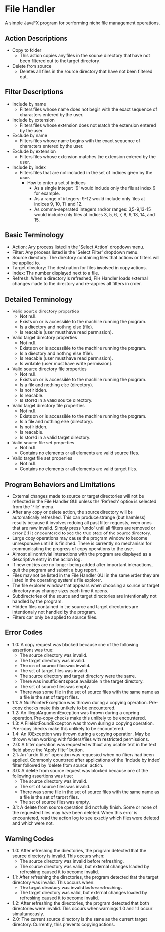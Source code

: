 # File Handler

A simple JavaFX program for performing niche file management operations.

## Action Descriptions

 - Copy to folder
     - This action copies any files in the source directory that have not been filtered out to the target directory.
 - Delete from source
     - Deletes all files in the source directory that have not been filtered out.

## Filter Descriptions

 - Include by name
     - Filters files whose name does not begin with the exact sequence of characters entered by the user.
 - Include by extension
     - Filters files whose extension does not match the extension entered by the user.
 - Exclude by name
     - Filters files whose name begins with the exact sequence of characters entered by the user.
 - Exclude by extension
     - Filters files whose extension matches the extension entered by the user.
 - Include by index
     - Filters files that are not included in the set of indices given by the user. 
         - How to enter a set of indices
            - As a single integer: '9' would include only the file at index 9 for example.
            - As a range of integers: 9-12 would include only files at indices 9, 10, 11, and 12.
            - As comma-separated integers and/or ranges: 3,5-9,13-15 would include only files at indices 3, 5, 6, 7, 8, 9, 13, 14, and 15.

## Basic Terminology

 - Action: Any process listed in the 'Select Action' dropdown menu.
 - Filter: Any process listed in the 'Select Filter' dropdown menu.
 - Source directory: The directory containing files that actions or filters will be applied to.
 - Target directory: The destination for files involved in copy actions.
 - Index: The number displayed next to a file.
 - Refresh: When a directory is refreshed, File Handler loads external changes made to the directory and re-applies all filters in order.

## Detailed Terminology

 - Valid source directory properties
     - Not null.
     - Exists on or is accessible to the machine running the program.
     - Is a directory and nothing else (file).
     - Is readable (user must have read permission).
 - Valid target directory properties
     - Not null.
     - Exists on or is accessible to the machine running the program.
     - Is a directory and nothing else (file).
     - Is readable (user must have read permission).
     - Is writable (user must have write permission).
 - Valid source directory file properties
     - Not null.
     - Exists on or is accessible to the machine running the program.
     - Is a file and nothing else (directory).
     - Is not hidden.
     - Is readable.
     - Is stored in a valid source directory.
 - Valid target directory file properties
     - Not null.
     - Exists on or is accessible to the machine running the program.
     - Is a file and nothing else (directory).
     - Is not hidden.
     - Is readable.
     - Is stored in a valid target directory.
 - Valid source file set properties
     - Not null.
     - Contains no elements or all elements are valid source files.
 - Valid target file set properties
     - Not null.
     - Contains no elements or all elements are valid target files.

## Program Behaviors and Limitations

 - External changes made to source or target directories will not be reflected in the File Handler GUI unless the 'Refresh' option is selected from the 'File' menu.
 - After any copy or delete action, the source directory will be automatically refreshed. This can produce strange (but harmless) results because it involves redoing all past filter requests, even ones that are now invalid. Simply press 'undo' until all filters are removed or error 2.1 is encountered to see the true state of the source directory.
 - Large copy operations may cause the program window to become unresponsive until it is finished. There is currently no mechanism for communicating the progress of copy operations to the user.
 - Almost all nontrivial interactions with the program are displayed as a descriptive entry in the action log.
 - If new entries are no longer being added after important interactions, quit the program and submit a bug report.
 - Files may not be listed in the File Handler GUI in the same order they are listed in the operating system's file explorer.
 - The file explorer window that appears when choosing a source or target directory may change sizes each time it opens.
 - Subdirectories of the source and target directories are intentionally not handled by the program.
 - Hidden files contained in the source and target directories are intentionally not handled by the program.
 - Filters can only be applied to source files.

## Error Codes

 - 1.0: A copy request was blocked because one of the following assertions was true:
     - The source directory was invalid.
     - The target directory was invalid.
     - The set of source files was invalid.
     - The set of target files was invalid.
     - The source directory and target directory were the same.
     - There was insufficient space available in the target directory.
     - The set of source files was empty.
     - There was some file in the set of source files with the same name as a file in the set of target files.
 - 1.1: A NullPointerException was thrown during a copying operation. Pre-copy checks make this unlikely to be encountered.
 - 1.2: An IllegalArgumentException was thrown during a copying operation. Pre-copy checks make this unlikely to be encountered.
 - 1.3: A FileNotFoundException was thrown during a copying operation. Pre-copy checks make this unlikely to be encountered.
 - 1.4: An IOException was thrown during a copying operation. May be thrown when working with folders/files with restricted permissions.
 - 2.0: A filter operation was requested without any usable text in the text field above the 'Apply filter' button.
 - 2.1: An 'undo filter' operation was requested when no filters had been applied. Commonly countered after applications of the 'Include by index' filter followed by 'delete from source' action.
 - 3.0: A delete from source request was blocked because one of the following assertions was true:
     - The source directory was invalid.
     - The set of source files was invalid.
     - There was some file in the set of source files with the same name as a file in the set of target files.
     - The set of source files was empty.
 - 3.1: A delete from source operation did not fully finish. Some or none of the requested files may have been deleted. When this error is encountered, read the action log to see exactly which files were deleted and which were not.

## Warning Codes

 - 1.0: After refreshing the directories, the program detected that the source directory is invalid. This occurs when:
     - The source directory was invalid before refreshing.
     - The source directory was valid, but external changes loaded by refreshing caused it to become invalid.
 - 1.1: After refreshing the directories, the program detected that the target directory was invalid. This occurs when:
     - The target directory was invalid before refreshing.
     - The target directory was valid, but external changes loaded by refreshing caused it to become invalid.
 - 1.2: After refreshing the directories, the program detected that both directories were invalid. This occurs when warnings 1.0 and 1.1 occur simultaneously.
 - 2.0: The current source directory is the same as the current target directory. Currently, this prevents copying actions.
